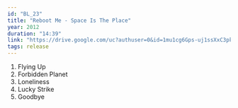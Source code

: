 ```yaml
---
id: "BL_23"
title: "Reboot Me - Space Is The Place"
year: 2012
duration: "14:39"
link: "https://drive.google.com/uc?authuser=0&id=1mu1cg6Gps-uj1ssXxC3pkXVJ2s2wU8Ra&export=download"
tags: release
---
```


01. Flying Up
02. Forbidden Planet
03. Loneliness
04. Lucky Strike
05. Goodbye
